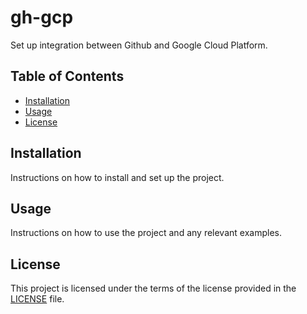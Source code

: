 # gh-gcp

Set up integration between Github and Google Cloud Platform.

## Table of Contents

- [Installation](#installation)
- [Usage](#usage)
- [License](#license)

## Installation

Instructions on how to install and set up the project.

## Usage

Instructions on how to use the project and any relevant examples.

## License

This project is licensed under the terms of the license provided in the [LICENSE](./LICENSE) file.

